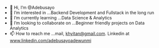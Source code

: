 - 👋 Hi, I’m @Adebusayo
- 👀 I’m interested in ...Backend Development and Fullstack in the long run
- 🌱 I’m currently learning ...Data Science & Analytics
- 💞️ I’m looking to collaborate on ...Beginner friendly projects on Data Analytics
- 📫 How to reach me ...mail, khyitan@gmail.com. Linkedin at www.linkedin.com/adebusayoadewunmi

<!---
Kitanne/Kitanne is a ✨ special ✨ repository because its `README.md` (this file) appears on your GitHub profile.
You can click the Preview link to take a look at your changes.
--->
